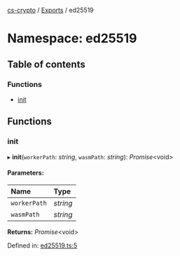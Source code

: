 [cs-crypto](../README.md) / [Exports](../modules.md) / ed25519

# Namespace: ed25519

## Table of contents

### Functions

- [init](ed25519.md#init)

## Functions

### init

▸ **init**(`workerPath`: *string*, `wasmPath`: *string*): *Promise*<void\>

#### Parameters:

Name | Type |
:------ | :------ |
`workerPath` | *string* |
`wasmPath` | *string* |

**Returns:** *Promise*<void\>

Defined in: [ed25519.ts:5](https://github.com/very-amused/CS-crypto/blob/4a39984/src/ed25519.ts#L5)
